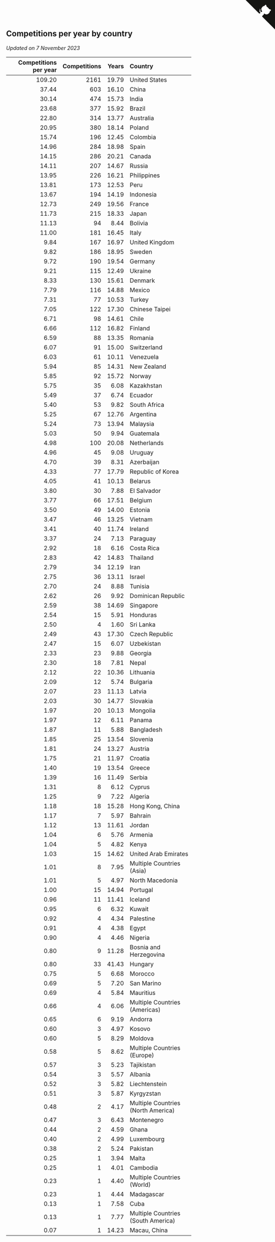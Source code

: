 ## Competitions per year by country

*Updated on  7 November 2023*

| Competitions per year | Competitions | Years | Country |
| ---: | ---: | ---: | :--- |
| 109.20 | 2161 | 19.79 | United States |
| 37.44 | 603 | 16.10 | China |
| 30.14 | 474 | 15.73 | India |
| 23.68 | 377 | 15.92 | Brazil |
| 22.80 | 314 | 13.77 | Australia |
| 20.95 | 380 | 18.14 | Poland |
| 15.74 | 196 | 12.45 | Colombia |
| 14.96 | 284 | 18.98 | Spain |
| 14.15 | 286 | 20.21 | Canada |
| 14.11 | 207 | 14.67 | Russia |
| 13.95 | 226 | 16.21 | Philippines |
| 13.81 | 173 | 12.53 | Peru |
| 13.67 | 194 | 14.19 | Indonesia |
| 12.73 | 249 | 19.56 | France |
| 11.73 | 215 | 18.33 | Japan |
| 11.13 | 94 | 8.44 | Bolivia |
| 11.00 | 181 | 16.45 | Italy |
| 9.84 | 167 | 16.97 | United Kingdom |
| 9.82 | 186 | 18.95 | Sweden |
| 9.72 | 190 | 19.54 | Germany |
| 9.21 | 115 | 12.49 | Ukraine |
| 8.33 | 130 | 15.61 | Denmark |
| 7.79 | 116 | 14.88 | Mexico |
| 7.31 | 77 | 10.53 | Turkey |
| 7.05 | 122 | 17.30 | Chinese Taipei |
| 6.71 | 98 | 14.61 | Chile |
| 6.66 | 112 | 16.82 | Finland |
| 6.59 | 88 | 13.35 | Romania |
| 6.07 | 91 | 15.00 | Switzerland |
| 6.03 | 61 | 10.11 | Venezuela |
| 5.94 | 85 | 14.31 | New Zealand |
| 5.85 | 92 | 15.72 | Norway |
| 5.75 | 35 | 6.08 | Kazakhstan |
| 5.49 | 37 | 6.74 | Ecuador |
| 5.40 | 53 | 9.82 | South Africa |
| 5.25 | 67 | 12.76 | Argentina |
| 5.24 | 73 | 13.94 | Malaysia |
| 5.03 | 50 | 9.94 | Guatemala |
| 4.98 | 100 | 20.08 | Netherlands |
| 4.96 | 45 | 9.08 | Uruguay |
| 4.70 | 39 | 8.31 | Azerbaijan |
| 4.33 | 77 | 17.79 | Republic of Korea |
| 4.05 | 41 | 10.13 | Belarus |
| 3.80 | 30 | 7.88 | El Salvador |
| 3.77 | 66 | 17.51 | Belgium |
| 3.50 | 49 | 14.00 | Estonia |
| 3.47 | 46 | 13.25 | Vietnam |
| 3.41 | 40 | 11.74 | Ireland |
| 3.37 | 24 | 7.13 | Paraguay |
| 2.92 | 18 | 6.16 | Costa Rica |
| 2.83 | 42 | 14.83 | Thailand |
| 2.79 | 34 | 12.19 | Iran |
| 2.75 | 36 | 13.11 | Israel |
| 2.70 | 24 | 8.88 | Tunisia |
| 2.62 | 26 | 9.92 | Dominican Republic |
| 2.59 | 38 | 14.69 | Singapore |
| 2.54 | 15 | 5.91 | Honduras |
| 2.50 | 4 | 1.60 | Sri Lanka |
| 2.49 | 43 | 17.30 | Czech Republic |
| 2.47 | 15 | 6.07 | Uzbekistan |
| 2.33 | 23 | 9.88 | Georgia |
| 2.30 | 18 | 7.81 | Nepal |
| 2.12 | 22 | 10.36 | Lithuania |
| 2.09 | 12 | 5.74 | Bulgaria |
| 2.07 | 23 | 11.13 | Latvia |
| 2.03 | 30 | 14.77 | Slovakia |
| 1.97 | 20 | 10.13 | Mongolia |
| 1.97 | 12 | 6.11 | Panama |
| 1.87 | 11 | 5.88 | Bangladesh |
| 1.85 | 25 | 13.54 | Slovenia |
| 1.81 | 24 | 13.27 | Austria |
| 1.75 | 21 | 11.97 | Croatia |
| 1.40 | 19 | 13.54 | Greece |
| 1.39 | 16 | 11.49 | Serbia |
| 1.31 | 8 | 6.12 | Cyprus |
| 1.25 | 9 | 7.22 | Algeria |
| 1.18 | 18 | 15.28 | Hong Kong, China |
| 1.17 | 7 | 5.97 | Bahrain |
| 1.12 | 13 | 11.61 | Jordan |
| 1.04 | 6 | 5.76 | Armenia |
| 1.04 | 5 | 4.82 | Kenya |
| 1.03 | 15 | 14.62 | United Arab Emirates |
| 1.01 | 8 | 7.95 | Multiple Countries (Asia) |
| 1.01 | 5 | 4.97 | North Macedonia |
| 1.00 | 15 | 14.94 | Portugal |
| 0.96 | 11 | 11.41 | Iceland |
| 0.95 | 6 | 6.32 | Kuwait |
| 0.92 | 4 | 4.34 | Palestine |
| 0.91 | 4 | 4.38 | Egypt |
| 0.90 | 4 | 4.46 | Nigeria |
| 0.80 | 9 | 11.28 | Bosnia and Herzegovina |
| 0.80 | 33 | 41.43 | Hungary |
| 0.75 | 5 | 6.68 | Morocco |
| 0.69 | 5 | 7.20 | San Marino |
| 0.69 | 4 | 5.84 | Mauritius |
| 0.66 | 4 | 6.06 | Multiple Countries (Americas) |
| 0.65 | 6 | 9.19 | Andorra |
| 0.60 | 3 | 4.97 | Kosovo |
| 0.60 | 5 | 8.29 | Moldova |
| 0.58 | 5 | 8.62 | Multiple Countries (Europe) |
| 0.57 | 3 | 5.23 | Tajikistan |
| 0.54 | 3 | 5.57 | Albania |
| 0.52 | 3 | 5.82 | Liechtenstein |
| 0.51 | 3 | 5.87 | Kyrgyzstan |
| 0.48 | 2 | 4.17 | Multiple Countries (North America) |
| 0.47 | 3 | 6.43 | Montenegro |
| 0.44 | 2 | 4.59 | Ghana |
| 0.40 | 2 | 4.99 | Luxembourg |
| 0.38 | 2 | 5.24 | Pakistan |
| 0.25 | 1 | 3.94 | Malta |
| 0.25 | 1 | 4.01 | Cambodia |
| 0.23 | 1 | 4.40 | Multiple Countries (World) |
| 0.23 | 1 | 4.44 | Madagascar |
| 0.13 | 1 | 7.58 | Cuba |
| 0.13 | 1 | 7.77 | Multiple Countries (South America) |
| 0.07 | 1 | 14.23 | Macau, China |


<a href="https://github.com/jonatanklosko/wca_statistics" class="github-corner" aria-label="View source on Github"><svg width="80" height="80" viewBox="0 0 250 250" style="fill:#151513; color:#fff; position: absolute; top: 0; border: 0; right: 0;" aria-hidden="true"><path d="M0,0 L115,115 L130,115 L142,142 L250,250 L250,0 Z"></path><path d="M128.3,109.0 C113.8,99.7 119.0,89.6 119.0,89.6 C122.0,82.7 120.5,78.6 120.5,78.6 C119.2,72.0 123.4,76.3 123.4,76.3 C127.3,80.9 125.5,87.3 125.5,87.3 C122.9,97.6 130.6,101.9 134.4,103.2" fill="currentColor" style="transform-origin: 130px 106px;" class="octo-arm"></path><path d="M115.0,115.0 C114.9,115.1 118.7,116.5 119.8,115.4 L133.7,101.6 C136.9,99.2 139.9,98.4 142.2,98.6 C133.8,88.0 127.5,74.4 143.8,58.0 C148.5,53.4 154.0,51.2 159.7,51.0 C160.3,49.4 163.2,43.6 171.4,40.1 C171.4,40.1 176.1,42.5 178.8,56.2 C183.1,58.6 187.2,61.8 190.9,65.4 C194.5,69.0 197.7,73.2 200.1,77.6 C213.8,80.2 216.3,84.9 216.3,84.9 C212.7,93.1 206.9,96.0 205.4,96.6 C205.1,102.4 203.0,107.8 198.3,112.5 C181.9,128.9 168.3,122.5 157.7,114.1 C157.9,116.9 156.7,120.9 152.7,124.9 L141.0,136.5 C139.8,137.7 141.6,141.9 141.8,141.8 Z" fill="currentColor" class="octo-body"></path></svg></a><style>.github-corner:hover .octo-arm{animation:octocat-wave 560ms ease-in-out}@keyframes octocat-wave{0%,100%{transform:rotate(0)}20%,60%{transform:rotate(-25deg)}40%,80%{transform:rotate(10deg)}}@media (max-width:500px){.github-corner:hover .octo-arm{animation:none}.github-corner .octo-arm{animation:octocat-wave 560ms ease-in-out}}</style>
